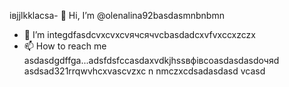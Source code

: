 івjjlkklacsa- 👋 Hi, I’m @olenalina92basdasmnbnbmn
- 👀 I’m integdfasdcvxcvxcvячсячvcbasdadcxvfvxccxzczx
- 📫 How to reach me asdasdgdffgа...adsfdsfccasdaxvdkjhssвфівсoasdasdasdoчяd
asdsad321rrqwvhcxv<!---hkgjasdasdcxzvzadsaвапasxzxzczxczxczxczxaвdssfіфвіфвфіsdasdczcxzbcvbcvаіваіваіваsacxzccxфівфвіфfgcc
dasdasdasdYou can chfglick the daszxccxррпосячсzcxczxPrevhhxcvlivxccxsadsavvxcvw link to tazxzke a look at yячсчour changes.asdasd
--->ascvzxc
n nmczxcdsadasdasd
vcasd

